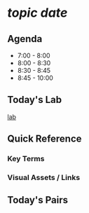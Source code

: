 # *topic* *date*

## Agenda
* 7:00 - 8:00 
* 8:00 - 8:30 
* 8:30 - 8:45 
* 8:45 - 10:00 


## Today's Lab
[lab]()

## Quick Reference

### Key Terms


### Visual Assets / Links






## Today's Pairs

